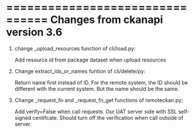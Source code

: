
================================
Changes from ckanapi version 3.6
================================

1. change _upload_resources function of cli/load.py:

    Add resource id from package dataset when upload resources

2. Change extract_ids_or_names funtion of cli/delete/py:

    Return name first instead of ID. For the remote system, the 
    ID should be different with the current system. But the name
    should be the same.

3. Change _request_fn and _request_fn_get functions of remoteckan.py;
    
    Add verify=False when call requests. Our UAT server side with SSL 
    self-signed centifcate. Should turn off the verification when call
    outside of server.



